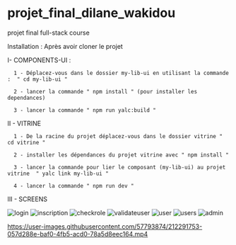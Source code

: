 # projet_final_dilane_wakidou
projet final full-stack course


Installation :
Après avoir cloner le projet 

I- COMPONENTS-UI :

      1 - Déplacez-vous dans le dossier my-lib-ui en utilisant la commande :  " cd my-lib-ui "
 
      2 - lancer la commande " npm install " (pour installer les dependances)
 
      3 - lancer la commande " npm run yalc:build "
 
 II - VITRINE

      1 - De la racine du projet déplacez-vous dans le dossier vitrine " cd vitrine "
  
      2 - installer les dépendances du projet vitrine avec " npm install "
  
      3 - lancer la commande pour lier le composant (my-lib-ui) au projet vitrine  " yalc link my-lib-ui "
  
      4 - lancer la commande " npm run dev "
      
      
  III - SCREENS
  
  ![login](https://user-images.githubusercontent.com/57793874/212290026-9c06e46a-a38e-447d-af86-2d16bddd99a4.png)
  ![inscription](https://user-images.githubusercontent.com/57793874/212290096-2c48bd30-ffdc-431e-85db-6168e80788ba.png)
  ![checkrole](https://user-images.githubusercontent.com/57793874/212290142-39b7c037-e3dc-4bfa-9e7c-dc81600b39ee.png)
  ![validateuser](https://user-images.githubusercontent.com/57793874/212290167-b1b15656-b895-4a8f-8332-4744474fdc0e.png)
  ![user](https://user-images.githubusercontent.com/57793874/212295251-765758cd-295e-49a2-8079-5a8e9732f793.png)
  ![users](https://user-images.githubusercontent.com/57793874/212295443-69ac7777-6b2c-4691-bcc3-738d7cc3f8ac.png)
  ![admin](https://user-images.githubusercontent.com/57793874/212295511-16c15908-0257-4fc8-9eec-4d8c3c623650.png)

  https://user-images.githubusercontent.com/57793874/212291753-057d288e-baf0-4fb5-acd0-78a5d8eec164.mp4



  

